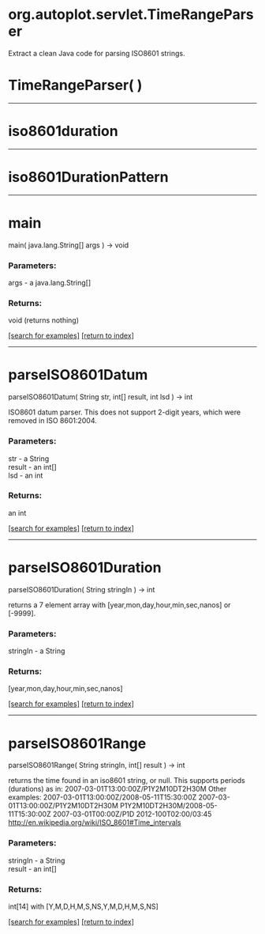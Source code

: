 # org.autoplot.servlet.TimeRangeParser

Extract a clean Java code for parsing ISO8601 strings.

# TimeRangeParser( )


***
<a name="iso8601duration"></a>
# iso8601duration



***
<a name="iso8601DurationPattern"></a>
# iso8601DurationPattern



***
<a name="main"></a>
# main
main( java.lang.String[] args ) &rarr; void



### Parameters:
args - a java.lang.String[]

### Returns:
void (returns nothing)


<a href="https://github.com/autoplot/dev/search?q=main&unscoped_q=main">[search for examples]</a>
<a href="https://github.com/autoplot/documentation/blob/master/javadoc/index-all.md">[return to index]</a>

***
<a name="parseISO8601Datum"></a>
# parseISO8601Datum
parseISO8601Datum( String str, int[] result, int lsd ) &rarr; int

ISO8601 datum parser.  This does not support 2-digit years, which
 were removed in ISO 8601:2004.

### Parameters:
str - a String
<br>result - an int[]
<br>lsd - an int

### Returns:
an int


<a href="https://github.com/autoplot/dev/search?q=parseISO8601Datum&unscoped_q=parseISO8601Datum">[search for examples]</a>
<a href="https://github.com/autoplot/documentation/blob/master/javadoc/index-all.md">[return to index]</a>

***
<a name="parseISO8601Duration"></a>
# parseISO8601Duration
parseISO8601Duration( String stringIn ) &rarr; int

returns a 7 element array with [year,mon,day,hour,min,sec,nanos] or [-9999].

### Parameters:
stringIn - a String

### Returns:
[year,mon,day,hour,min,sec,nanos]

<a href="https://github.com/autoplot/dev/search?q=parseISO8601Duration&unscoped_q=parseISO8601Duration">[search for examples]</a>
<a href="https://github.com/autoplot/documentation/blob/master/javadoc/index-all.md">[return to index]</a>

***
<a name="parseISO8601Range"></a>
# parseISO8601Range
parseISO8601Range( String stringIn, int[] result ) &rarr; int

returns the time found in an iso8601 string, or null.  This supports
 periods (durations) as in: 2007-03-01T13:00:00Z/P1Y2M10DT2H30M
 Other examples:
   2007-03-01T13:00:00Z/2008-05-11T15:30:00Z
   2007-03-01T13:00:00Z/P1Y2M10DT2H30M
   P1Y2M10DT2H30M/2008-05-11T15:30:00Z
   2007-03-01T00:00Z/P1D
   2012-100T02:00/03:45
 http://en.wikipedia.org/wiki/ISO_8601#Time_intervals

### Parameters:
stringIn - a String
<br>result - an int[]

### Returns:
int[14] with [Y,M,D,H,M,S,NS,Y,M,D,H,M,S,NS]

<a href="https://github.com/autoplot/dev/search?q=parseISO8601Range&unscoped_q=parseISO8601Range">[search for examples]</a>
<a href="https://github.com/autoplot/documentation/blob/master/javadoc/index-all.md">[return to index]</a>

